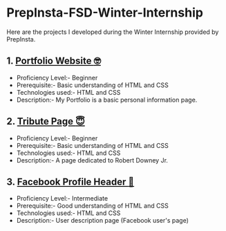 # PrepInsta-FSD-Winter-Internship
Here are the projects I developed during the Winter Internship provided by PrepInsta.
## 1. [Portfolio Website :nerd_face:](https://stiwari28.github.io/Prep-Insta-FSD-Winter-Internship/Portfolio/index.html)
- Proficiency Level:- Beginner
- Prerequisite:- Basic understanding of HTML and CSS 
- Technologies used:- HTML and CSS
- Description:- My Portfolio is a basic personal information page.
## 2. [Tribute Page :innocent:](https://stiwari28.github.io/Prep-Insta-FSD-Winter-Internship/Tribute_page/)
- Proficiency Level:- Beginner
- Prerequisite:- Basic understanding of HTML and CSS 
- Technologies used:- HTML and CSS
- Description:- A page dedicated to Robert Downey Jr.
## 3. [Facebook Profile Header :girl:](https://stiwari28.github.io/Prep-Insta-FSD-Winter-Internship/Facebook_Profile_Header/)
- Proficiency Level:- Intermediate
- Prerequisite:- Good understanding of HTML and CSS 
- Technologies used:- HTML and CSS
- Description:- User description page (Facebook user's page) 


